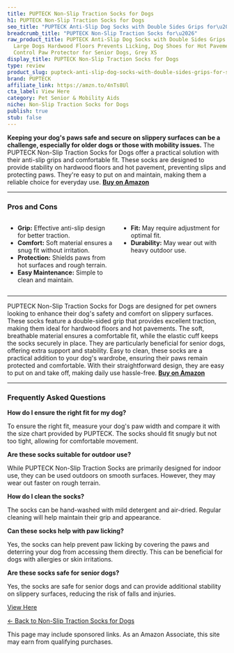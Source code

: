 ```yaml
---
title: PUPTECK Non-Slip Traction Socks for Dogs
h1: PUPTECK Non-Slip Traction Socks for Dogs
seo_title: "PUPTECK Anti-Slip Dog Socks with Double Sides Grips for\u2026"
breadcrumb_title: "PUPTECK Non-Slip Traction Socks for\u2026"
raw_product_title: PUPTECK Anti-Slip Dog Socks with Double Sides Grips for Small Medium
  Large Dogs Hardwood Floors Prevents Licking, Dog Shoes for Hot Pavement Traction
  Control Paw Protector for Senior Dogs, Grey XS
display_title: PUPTECK Non-Slip Traction Socks for Dogs
type: review
product_slug: pupteck-anti-slip-dog-socks-with-double-sides-grips-for-small-medium-la-d4117de0
brand: PUPTECK
affiliate_link: https://amzn.to/4nTs8Ul
cta_label: View Here
category: Pet Senior & Mobility Aids
niche: Non-Slip Traction Socks for Dogs
publish: true
stub: false
---
```


<div id="intro" class="full-width">
  <p><strong>Keeping your dog's paws safe and secure on slippery surfaces can be a challenge, especially for older dogs or those with mobility issues.</strong> The PUPTECK Non-Slip Traction Socks for Dogs offer a practical solution with their anti-slip grips and comfortable fit. These socks are designed to provide stability on hardwood floors and hot pavement, preventing slips and protecting paws. They're easy to put on and maintain, making them a reliable choice for everyday use. <a href="https://amzn.to/4nTs8Ul" rel="nofollow sponsored noopener" target="_blank"><strong>Buy on Amazon</strong></a></p>
</div>

<hr />
<h3 id="pros-cons">Pros and Cons</h3>
<div class="pc-grid" style="display:grid;grid-template-columns:1fr 1fr;gap:16px;">
  <ul>
    <li><strong>Grip:</strong> Effective anti-slip design for better traction.</li>
    <li><strong>Comfort:</strong> Soft material ensures a snug fit without irritation.</li>
    <li><strong>Protection:</strong> Shields paws from hot surfaces and rough terrain.</li>
    <li><strong>Easy Maintenance:</strong> Simple to clean and maintain.</li>
  </ul>
  <ul>
    <li><strong>Fit:</strong> May require adjustment for optimal fit.</li>
    <li><strong>Durability:</strong> May wear out with heavy outdoor use.</li>
  </ul>
</div>
<hr />

<div class="full-width">
  <p>PUPTECK Non-Slip Traction Socks for Dogs are designed for pet owners looking to enhance their dog's safety and comfort on slippery surfaces. These socks feature a double-sided grip that provides excellent traction, making them ideal for hardwood floors and hot pavements. The soft, breathable material ensures a comfortable fit, while the elastic cuff keeps the socks securely in place. They are particularly beneficial for senior dogs, offering extra support and stability. Easy to clean, these socks are a practical addition to your dog's wardrobe, ensuring their paws remain protected and comfortable. With their straightforward design, they are easy to put on and take off, making daily use hassle-free. <a href="https://amzn.to/4nTs8Ul" rel="nofollow sponsored noopener" target="_blank"><strong>Buy on Amazon</strong></a></p>
</div>

<hr />
<h3 id="faqs">Frequently Asked Questions</h3>

<p><strong>How do I ensure the right fit for my dog?</strong></p>
<p>To ensure the right fit, measure your dog's paw width and compare it with the size chart provided by PUPTECK. The socks should fit snugly but not too tight, allowing for comfortable movement.</p>

<p><strong>Are these socks suitable for outdoor use?</strong></p>
<p>While PUPTECK Non-Slip Traction Socks are primarily designed for indoor use, they can be used outdoors on smooth surfaces. However, they may wear out faster on rough terrain.</p>

<p><strong>How do I clean the socks?</strong></p>
<p>The socks can be hand-washed with mild detergent and air-dried. Regular cleaning will help maintain their grip and appearance.</p>

<p><strong>Can these socks help with paw licking?</strong></p>
<p>Yes, the socks can help prevent paw licking by covering the paws and deterring your dog from accessing them directly. This can be beneficial for dogs with allergies or skin irritations.</p>

<p><strong>Are these socks safe for senior dogs?</strong></p>
<p>Yes, the socks are safe for senior dogs and can provide additional stability on slippery surfaces, reducing the risk of falls and injuries.</p>
<p><a class="btn" href="https://amzn.to/4nTs8Ul" target="_blank" rel="nofollow sponsored noopener">View Here</a></p>
<p><a href="/roundups/pet-senior-mobility-aids/non-slip-traction-socks-for-dogs/">← Back to Non-Slip Traction Socks for Dogs</a></p>
<aside class="disclosure">This page may include sponsored links. As an Amazon Associate, this site may earn from qualifying purchases.</aside>
